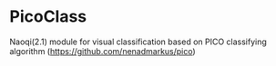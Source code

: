 # PicoClass

Naoqi(2.1) module for visual classification based on PICO classifying algorithm (https://github.com/nenadmarkus/pico)
